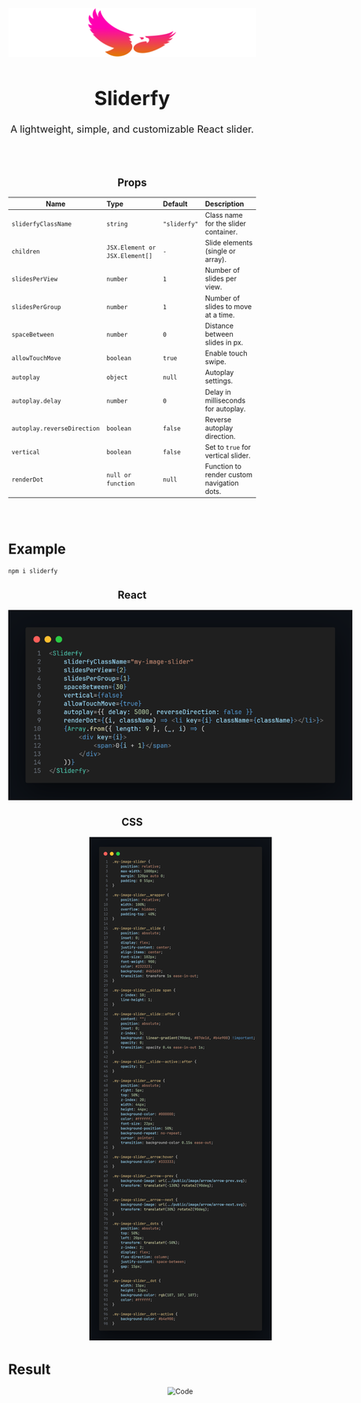 <div align="center">

![Sliderfy Preview](https://github.com/ShurpoT/sliderfy/blob/main/images/logos/sliderfy-bgc.png?raw=true)

</div>

<div align="center" style="font-size:20px; font-weight:700">

# Sliderfy

</div>

<div align="center" style="font-size:20px">

A lightweight, simple, and customizable React slider.

</div>
<br/>
<br/>

<div align="center">

## Props

</div>

<div align="center" >

| Name                        | Type                           | Default      | Description                                |
| --------------------------- | :----------------------------- | :----------- | :----------------------------------------- |
| `sliderfyClassName`         | `string`                       | `"sliderfy"` | Class name for the slider container.       |
| `children`                  | `JSX.Element or JSX.Element[]` | `-`          | Slide elements (single or array).          |
| `slidesPerView`             | `number`                       | `1`          | Number of slides per view.                 |
| `slidesPerGroup`            | `number`                       | `1`          | Number of slides to move at a time.        |
| `spaceBetween`              | `number`                       | `0`          | Distance between slides in px.             |
| `allowTouchMove`            | `boolean`                      | `true`       | Enable touch swipe.                        |
| `autoplay`                  | `object`                       | `null`       | Autoplay settings.                         |
| `autoplay.delay`            | `number`                       | `0`          | Delay in milliseconds for autoplay.        |
| `autoplay.reverseDirection` | `boolean`                      | `false`      | Reverse autoplay direction.                |
| `vertical`                  | `boolean`                      | `false`      | Set to `true` for vertical slider.         |
| `renderDot`                 | `null or function`             | `null`       | Function to render custom navigation dots. |

<br/>
<br/>

</div>

# Example

```npm
npm i sliderfy
```

<div align="center" >

## React

<div  style="width:700px" >

![Code](https://github.com/ShurpoT/sliderfy/blob/main/images/example/Example.png?raw=true)

</div>

## CSS

<div  style="width:700px" >

![Code](https://github.com/ShurpoT/sliderfy/blob/main/images/example/Example-css.png?raw=true)

</div>

</div>

# Result

<div align="center" >

<div  style="width:700px" >

![Code](https://github.com/ShurpoT/sliderfy/blob/main/images/result/video.gif?raw=true)

</div>

</div>
